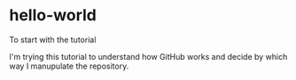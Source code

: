 # hello-world
To start with the tutorial

I'm trying this tutorial to understand how GitHub works and decide by which way I manupulate the repository.
